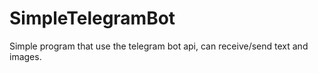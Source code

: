 # SimpleTelegramBot
Simple program that use the telegram bot api, can receive/send text and images.

